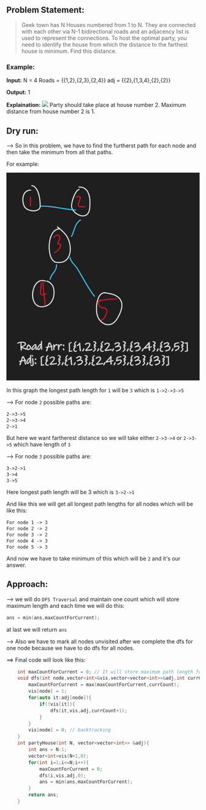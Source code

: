 ## Problem Statement:

> Geek town has N Houses numbered from 1 to N. They are connected with each other via N-1 bidirectional roads and an adjacency list is used to represent the connections. To host the optimal party, you need to identify the house from which the distance to the farthest house is minimum. Find this distance.

### Example:

**Input:**
N = 4
Roads = {{1,2},{2,3},{2,4}}
adj = {{2},{1,3,4},{2},{2}}

**Output:** 1

**Explaination:**
![](https://media.geeksforgeeks.org/img-practice/ScreenShot2022-05-02at4-1651489722.png)
Party should take place at house number 2.
Maximum distance from house number 2 is 1.

## Dry run:

--> So in this problem, we have to find the furtherst path for each node and then take the minimum from all that paths.

For example:

![](./Attachments/Pastedimage20220502170828.png)

In this graph the longest path length for `1` will be `3` which is `1->2->3->5`

--> For node `2` possible paths are:

```
2->3->5
2->3->4
2->1
```

But here we want fartherest distance so we will take either `2->3->4` or `2->3->5` which have length of `3`

--> For node `3` possible paths are:

```
3->2->1
3->4
3->5
```

Here longest path length will be 3 which is `3->2->1`

And like this we will get all longest path lengths for all nodes which will be like this:

```
For node 1 -> 3
For node 2 -> 2
For node 3 -> 2
For node 4 -> 3
For node 5 -> 3
```

And now we have to take minimum of this which will be `2` and it's our answer.

## Approach:

--> we will do `DFS Traversal` and maintain one count which will store maximum length and each time we will do this:

```cpp
ans = min(ans,maxCountForCurrent);
```

at last we will return `ans`

--> Also we have to mark all nodes unvisited after we complete the dfs for one node because we have to do dfs for all nodes.

==> Final code will look like this:

```cpp
	int maxCountForCurrent = 0; // It will store maximum path length for current node
    void dfs(int node,vector<int>&vis,vector<vector<int>>&adj,int currCount){
        maxCountForCurrent = max(maxCountForCurrent,currCount);
        vis[node] = 1;
        for(auto it:adj[node]){
            if(!vis[it]){
                dfs(it,vis,adj,currCount+1);
            }
        }
        vis[node] = 0; // backtracking
    }
    int partyHouse(int N, vector<vector<int>> &adj){
        int ans = N-1;
        vector<int>vis(N+1,0);
        for(int i=1;i<=N;i++){
            maxCountForCurrent = 0;
            dfs(i,vis,adj,0);
            ans = min(ans,maxCountForCurrent);
        }
        return ans;
    }
```
